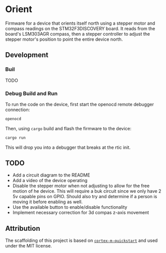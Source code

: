 # Orient

Firmware for a device that orients itself north using a stepper motor and compass readings on the STM32F3DISCOVERY board.  It reads from the board's LSM303AGR compass, then a stepper controller to adjust the stepper motor's position to point the entire device north.

## Development

### Buil

TODO

### Debug Build and Run

To run the code on the device, first start the openocd remote debugger connection:

```bash
openocd
```

Then, using `cargo` build and flash the firmware to the device:

```bash
cargo run
```

This will drop you into a debugger that breaks at the rtic init.

## TODO

- Add a circuit diagram to the README
- Add a video of the device operating
- Disable the stepper motor when not adjusting to allow for the free motion of he device.  This will require a buk circuit since we only have 2 5v capable pins on GPIO.  Should also try and determine if a person is moving it before enabling as well.
- Use the available button to enable/disable functionality
- Implement necessary correction for 3d compas z-axis movement

## Attribution

The scaffolding of this project is based on [`cortex-m-quickstart`](https://github.com/rust-embedded/cortex-m-quickstart) and used under the MIT license.
